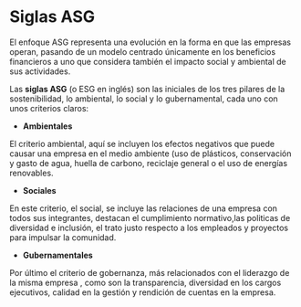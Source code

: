 # **Siglas ASG**

El enfoque ASG representa una evolución en la forma en que las empresas operan, pasando de un modelo centrado únicamente en los beneficios financieros a uno que considera también el impacto social y ambiental de sus actividades.

Las **siglas ASG** (o ESG en inglés) son las iniciales de los tres pilares de la sostenibilidad, lo ambiental, lo social y lo gubernamental, cada uno con unos criterios claros:

- **Ambientales**

El criterio ambiental, aquí se incluyen los efectos negativos que puede causar una empresa en el medio ambiente (uso de plásticos, conservación y gasto de agua, huella de carbono, reciclaje general o el uso de energías renovables.

- **Sociales**

En este criterio, el social, se incluye las relaciones de una empresa con todos sus integrantes, destacan el cumplimiento normativo,las politicas de diversidad e inclusión, el trato justo respecto a los empleados y proyectos para impulsar la comunidad.

- **Gubernamentales**

Por último el criterio de gobernanza, más relacionados con el liderazgo de la misma empresa , como son la transparencia, diversidad en los cargos ejecutivos, calidad en la gestión y rendición de cuentas en la empresa.
